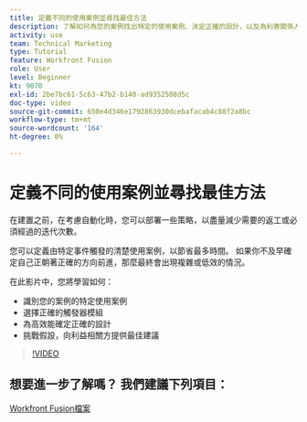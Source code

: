 ```yaml
---
title: 定義不同的使用案例並尋找最佳方法
description: 了解如何為您的案例找出特定的使用案例、決定正確的設計，以及為利害關係人提供最佳建議，位於 [!DNL Adobe Workfront Fusion].
activity: use
team: Technical Marketing
type: Tutorial
feature: Workfront Fusion
role: User
level: Beginner
kt: 9070
exl-id: 2be7bc61-5c63-47b2-b140-ad9352508d5c
doc-type: video
source-git-commit: 650e4d346e1792863930dcebafacab4c88f2a8bc
workflow-type: tm+mt
source-wordcount: '164'
ht-degree: 0%

---
```


# 定義不同的使用案例並尋找最佳方法

在建置之前，在考慮自動化時，您可以部署一些策略，以盡量減少需要的返工或必須經過的迭代次數。

您可以定義由特定事件觸發的清楚使用案例，以節省最多時間。 如果你不及早確定自己正朝著正確的方向前進，那麼最終會出現複雜或低效的情況。

在此影片中，您將學習如何：

* 識別您的案例的特定使用案例
* 選擇正確的觸發器模組
* 為高效能確定正確的設計
* 挑戰假設，向利益相關方提供最佳建議

>[!VIDEO](https://video.tv.adobe.com/v/335311/?quality=12&learn=on)

## 想要進一步了解嗎？ 我們建議下列項目：

[Workfront Fusion檔案](https://experienceleague.adobe.com/docs/workfront/using/adobe-workfront-fusion/workfront-fusion-2.html?lang=en)
